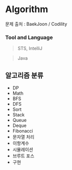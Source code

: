 # Algorithm

문제 출처 : BaekJoon / Codility



### Tool and Language

> STS, IntelliJ

> Java



## 알고리즘 분류

* DP
* Math
* BFS
* DFS
* Sort
* Stack
* Queue
* Deque
* Fibonacci
* 문자열 처리
* 이항계수
* 시뮬레이션
* 브루트 포스
* 구현
